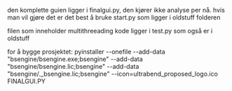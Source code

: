 den komplette guien ligger i finalgui.py, den kjører ikke analyse per nå. hvis man vil gjøre det er det best å bruke start.py som ligger i oldstuff folderen

filen som inneholder multithreeading kode ligger i test.py som også er i oldstuff

for å bygge prosjektet:
pyinstaller --onefile --add-data "bsengine/bsengine.exe;bsengine" --add-data "bsengine/bsengine.lic;bsengine" --add-data "bsengine/._bsengine.lic;bsengine" --icon=ultrabend_proposed_logo.ico FINALGUI.PY
